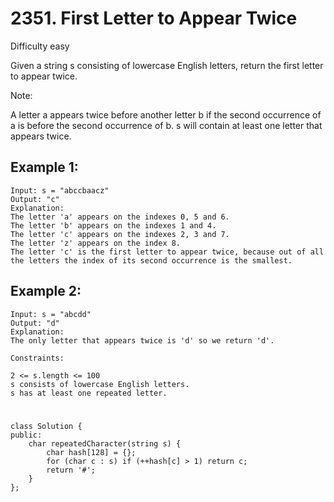 # 2351. First Letter to Appear Twice
Difficulty easy

Given a string s consisting of lowercase English letters, return the first letter to appear twice.

Note:

A letter a appears twice before another letter b if the second occurrence of a is before the second occurrence of b.
s will contain at least one letter that appears twice.


## Example 1:
```
Input: s = "abccbaacz"
Output: "c"
Explanation:
The letter 'a' appears on the indexes 0, 5 and 6.
The letter 'b' appears on the indexes 1 and 4.
The letter 'c' appears on the indexes 2, 3 and 7.
The letter 'z' appears on the index 8.
The letter 'c' is the first letter to appear twice, because out of all the letters the index of its second occurrence is the smallest.
```


## Example 2:
```
Input: s = "abcdd"
Output: "d"
Explanation:
The only letter that appears twice is 'd' so we return 'd'.
```


```
Constraints:

2 <= s.length <= 100
s consists of lowercase English letters.
s has at least one repeated letter.
```


#
```
class Solution {
public:
    char repeatedCharacter(string s) {
        char hash[128] = {};
        for (char c : s) if (++hash[c] > 1) return c;
        return '#';
    }
};
```